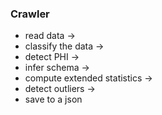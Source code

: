 ### Crawler
- read data ->
- classify the data ->
- detect PHI ->
- infer schema ->
- compute extended statistics ->
- detect outliers ->
- save to a json
